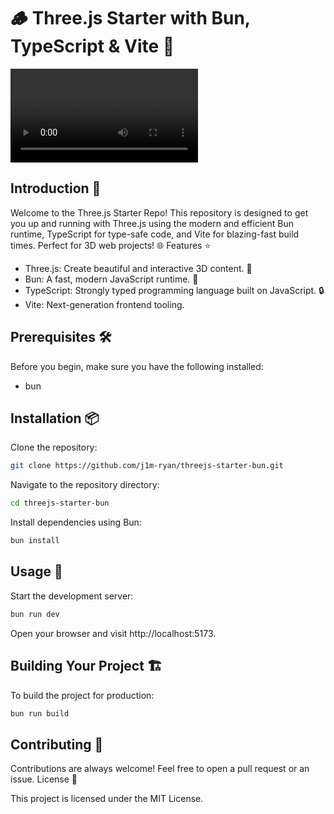 # 🪵 Three.js Starter with Bun, TypeScript & Vite 🚀


![cube](repo-assets/starter.webm)

## Introduction 📖

Welcome to the Three.js Starter Repo! This repository is designed to get you up and running with Three.js using the modern and efficient Bun runtime, TypeScript for type-safe code, and Vite for blazing-fast build times. Perfect for 3D web projects! 🌐
Features ⭐

- Three.js: Create beautiful and interactive 3D content. 🎨
- Bun: A fast, modern JavaScript runtime. 🐰
- TypeScript: Strongly typed programming language built on JavaScript. 🔒
- Vite: Next-generation frontend tooling. 

## Prerequisites 🛠️

Before you begin, make sure you have the following installed:

 - bun

## Installation 📦

Clone the repository:

    
```bash
git clone https://github.com/j1m-ryan/threejs-starter-bun.git
```

Navigate to the repository directory:

```bash
cd threejs-starter-bun
```
Install dependencies using Bun:

```bash
bun install
```
## Usage 🚀

Start the development server:

```bash
bun run dev
```
Open your browser and visit http://localhost:5173.

## Building Your Project 🏗️

To build the project for production:

```bash
bun run build
```
## Contributing 🤝

Contributions are always welcome! Feel free to open a pull request or an issue.
License 📄

This project is licensed under the MIT License.
